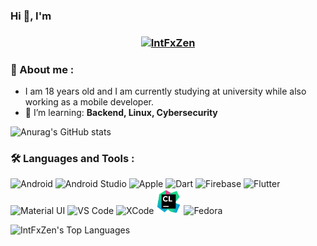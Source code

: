 ### Hi 👋, I'm


<h3 align="center"><a href="https://hud0shnik.github.io/">
   <img alt="IntFxZen" src="https://readme-typing-svg.herokuapp.com/?lines=Ilya+Blokhin;Flutter+mobile+developer&font=Fira%20Code&width=440&height=45&color=70a5fd&vCenter=true&size=25"></a>
</h3>
<h3>🔎 About me :</h3>

   - I am 18 years old and I am currently studying at university while also working as a mobile developer.
   - 🌱 I’m learning: **Backend, Linux, Cybersecurity**

![Anurag's GitHub stats](https://github-readme-stats.vercel.app/api?username=intfxzen&show_icons=true&theme=tokyonight&width=100px)


<h3>🛠 Languages and Tools :</h3>
<p>
  <img src="https://img.icons8.com/?size=100&id=P2AnGyiJxMpp&format=png&color=000000" alt="Android" width="40" height="40"/>
  <img src="https://img.icons8.com/?size=100&id=EgOU93v1DHjU&format=png&color=000000" alt="Android Studio" width="40" height="40"/>
  <img src="https://img.icons8.com/?size=100&id=bN2IQyaCUVk5&format=png&color=000000" alt="Apple" width="40" height="40"/> 
  <img src="https://img.icons8.com/?size=100&id=7AFcZ2zirX6Y&format=png&color=000000" alt="Dart" width="40" height="40"/>
  <img src="https://img.icons8.com/?size=100&id=62452&format=png&color=000000" alt="Firebase" width="40" height="40"/>
  <img src="https://img.icons8.com/?size=100&id=7I3BjCqe9rjG&format=png&color=000000" alt="Flutter" width="40" height="40"/>
  <img src="https://img.icons8.com/?size=100&id=gFw7X5Tbl3ss&format=png&color=000000" alt="Material UI" width="40" height="40"/>
  <img src="https://img.icons8.com/?size=100&id=9OGIyU8hrxW5&format=png&color=000000" alt="VS Code" width="40" height="40"/>
  <img src="https://img.icons8.com/?size=100&id=51974&format=png&color=000000" alt="XCode" width="40" height="40"/>
  <img src="https://github.com/devicons/devicon/blob/master/icons/clion/clion-original.svg" alt="СLion" width="40" height="40"/>
  <img src="https://img.icons8.com/?size=100&id=ZbBhBW0N2q3D&format=png&color=000000" alt="Fedora" width="40" height="40"/>

</p>

<img alt="IntFxZen's Top Languages" src="https://github-readme-stats.vercel.app/api/top-langs?username=intfxzen&langs_count=4&layout=compact&theme=tokyonight&bg_color=1F222E&title_color=70a5fd&icon_color=F8D866&border_color=e1dfe0&hide=Cmake,makefile" height="195px"/>

<!--
**IntFxZen/IntFxZen** is a ✨ _special_ ✨ repository because its `README.md` (this file) appears on your GitHub profile.

Here are some ideas to get you started:


- 🔭 I’m currently working on ...
- 🌱 I’m currently learning ...
- 👯 I’m looking to collaborate on ...
- 🤔 I’m looking for help with ...
- 💬 Ask me about ...
- 📫 How to reach me: ...
- 😄 Pronouns: ...
- ⚡ Fun fact: ...
-->
